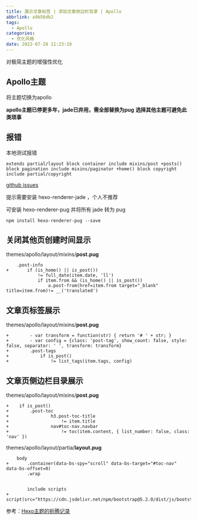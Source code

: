 ```yaml
---
title: 展示文章标签 | 添加文章侧边栏目录 | Apollo
abbrlink: a9b56db2
tags:
  - Apollo
categories:
  - 优化风格
date: 2022-07-28 11:23:19
---
```


对极简主题的增强性优化

<!-- more -->

## Apollo主题

将主题切换为apollo

**apollo主题已停更多年，jade已弃用，需全部替换为pug**
**选择其他主题可避免此类琐事**

## 报错

本地测试报错

```
extends partial/layout block container include mixins/post +posts() block pagination include mixins/paginator +home() block copyright include partial/copyright
```

[github issues](https://github.com/hexojs/hexo/issues/2326)

提示需要安装 hexo-renderer-jade ，个人不推荐

可安装 hexo-renderer-pug 并将所有 jade 转为 pug

```
npm install hexo-renderer-pug --save
```

## 关闭其他页创建时间显示

themes/apollo/layout/mixins/**post.pug**

```
    .post-info
+       if (is_home() || is_post())    
            != full_date(item.date, 'll')
			if item.from && (is_home() || is_post())
				a.post-from(href=item.from target="_blank" title=item.from)!= __('translated')
```

## 文章页标签展示

themes/apollo/layout/mixins/**post.pug**

```
+        - var transform = function(str) { return '# ' + str; }
+        - var config = {class: 'post-tag', show_count: false, style: false, separator: ' ', transform: transform}
+        .post-tags
+            if is_post()
+                != list_tags(item.tags, config)
```

## 文章页侧边栏目录展示

themes/apollo/layout/mixins/**post.pug**

```
+    if is_post()
+        .post-toc
+                h3.post-toc-title
+                    != item.title
+                nav#toc-nav.navbar
+                    != toc(item.content, { list_number: false, class: 'nav' })  
```

themes/apollo/layout/partia/**layout.pug**

```
    body
+       .container(data-bs-spy="scroll" data-bs-target="#toc-nav" data-bs-offset=0)
        .wrap


        include scripts
+       script(src="https://cdn.jsdelivr.net/npm/bootstrap@5.2.0/dist/js/bootstrap.min.js")
```

参考：[Hexo主题的折腾记录](https://blogs.nearsyh.me/2020/12/26/2020-12-26-Hexo-Theme-Tweaking/)